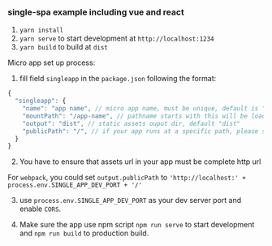 ### single-spa example including vue and react

1. `yarn install`
2. `yarn serve` to start development at `http://localhost:1234`
3. `yarn build` to build at `dist`

Micro app set up process: 

1. fill field `singleapp` in the `package.json` following the format:
```javascript
{
  "singleapp": {
    "name": "app name", // micro app name, must be unique, default is "name" of package.json
    "mountPath": "/app-name", // pathname starts with this will be loaded, default "/"
    "output": "dist", // static assets ouput dir, default "dist"
    "publicPath": "/", // if your app runs at a specific path, please set up this, default is "/"
  }
}
```

2. You have to ensure that assets url in your app must be complete http url

For `webpack`, you could set `output.publicPath` to `'http://localhost:' + process.env.SINGLE_APP_DEV_PORT + '/'`

3. use `process.env.SINGLE_APP_DEV_PORT` as your dev server port and enable `CORS`.

4. Make sure the app use npm script `npm run serve` to start development and `npm run build` to production build.
